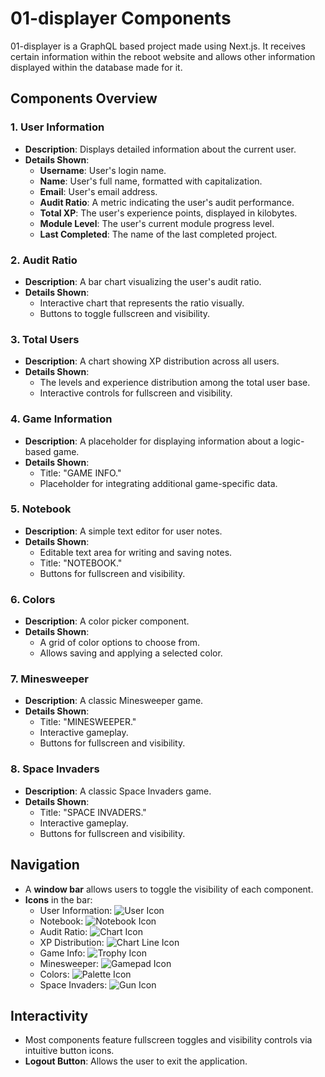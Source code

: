 # 01-displayer Components

01-displayer is a GraphQL based project made using Next.js. It receives certain information within the reboot website and allows other information displayed within the database made for it. 

## Components Overview

### 1. **User Information**
- **Description**: Displays detailed information about the current user.
- **Details Shown**:
  - **Username**: User's login name.
  - **Name**: User's full name, formatted with capitalization.
  - **Email**: User's email address.
  - **Audit Ratio**: A metric indicating the user's audit performance.
  - **Total XP**: The user's experience points, displayed in kilobytes.
  - **Module Level**: The user's current module progress level.
  - **Last Completed**: The name of the last completed project.

### 2. **Audit Ratio**
- **Description**: A bar chart visualizing the user's audit ratio.
- **Details Shown**:
  - Interactive chart that represents the ratio visually.
  - Buttons to toggle fullscreen and visibility.

### 3. **Total Users**
- **Description**: A chart showing XP distribution across all users.
- **Details Shown**:
  - The levels and experience distribution among the total user base.
  - Interactive controls for fullscreen and visibility.

### 4. **Game Information**
- **Description**: A placeholder for displaying information about a logic-based game.
- **Details Shown**:
  - Title: "GAME INFO."
  - Placeholder for integrating additional game-specific data.

### 5. **Notebook**
- **Description**: A simple text editor for user notes.
- **Details Shown**:
  - Editable text area for writing and saving notes.
  - Title: "NOTEBOOK."
  - Buttons for fullscreen and visibility.

### 6. **Colors**
- **Description**: A color picker component.
- **Details Shown**:
  - A grid of color options to choose from.
  - Allows saving and applying a selected color.

### 7. **Minesweeper**
- **Description**: A classic Minesweeper game.
- **Details Shown**:
  - Title: "MINESWEEPER."
  - Interactive gameplay.
  - Buttons for fullscreen and visibility.

### 8. **Space Invaders**
- **Description**: A classic Space Invaders game.
- **Details Shown**:
  - Title: "SPACE INVADERS."
  - Interactive gameplay.
  - Buttons for fullscreen and visibility.

## Navigation
- A **window bar** allows users to toggle the visibility of each component.
- **Icons** in the bar:
  - User Information: ![User Icon](https://fontawesome.com/icons/user)
  - Notebook: ![Notebook Icon](https://fontawesome.com/icons/note-sticky)
  - Audit Ratio: ![Chart Icon](https://fontawesome.com/icons/bar-chart)
  - XP Distribution: ![Chart Line Icon](https://fontawesome.com/icons/chart-line)
  - Game Info: ![Trophy Icon](https://fontawesome.com/icons/trophy)
  - Minesweeper: ![Gamepad Icon](https://fontawesome.com/icons/gamepad)
  - Colors: ![Palette Icon](https://fontawesome.com/icons/palette)
  - Space Invaders: ![Gun Icon](https://fontawesome.com/icons/gun)

## Interactivity
- Most components feature fullscreen toggles and visibility controls via intuitive button icons.
- **Logout Button**: Allows the user to exit the application.


